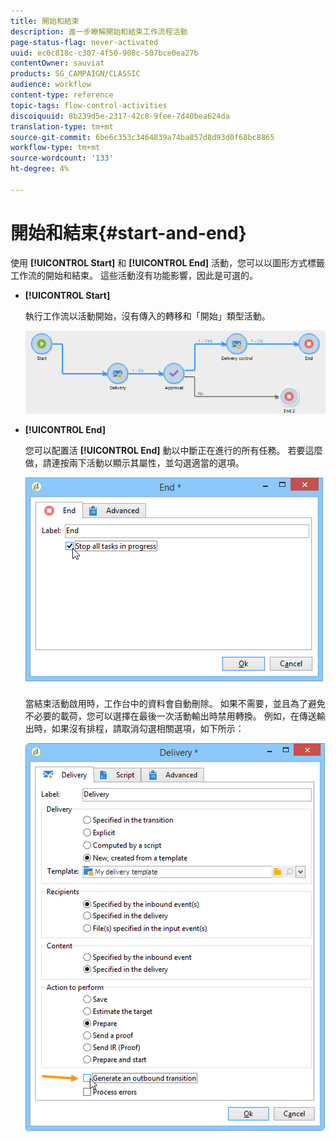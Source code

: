 ```yaml
---
title: 開始和結束
description: 進一步瞭解開始和結束工作流程活動
page-status-flag: never-activated
uuid: ec0c818c-c307-4f50-908c-507bce0ea27b
contentOwner: sauviat
products: SG_CAMPAIGN/CLASSIC
audience: workflow
content-type: reference
topic-tags: flow-control-activities
discoiquuid: 8b239d5e-2317-42c8-9fee-7d40bea624da
translation-type: tm+mt
source-git-commit: 6be6c353c3464839a74ba857d8d93d0f68bc8865
workflow-type: tm+mt
source-wordcount: '133'
ht-degree: 4%

---
```



# 開始和結束{#start-and-end}

使用 **[!UICONTROL Start]** 和 **[!UICONTROL End]** 活動，您可以以圖形方式標籤工作流的開始和結束。 這些活動沒有功能影響，因此是可選的。

* **[!UICONTROL Start]**

   執行工作流以活動開始，沒有傳入的轉移和「開始」類型活動。

   ![](assets/s_user_segmentation_start_stop.png)

* **[!UICONTROL End]**

   您可以配置活 **[!UICONTROL End]** 動以中斷正在進行的所有任務。 若要這麼做，請連按兩下活動以顯示其屬性，並勾選適當的選項。

   ![](assets/s_user_segmentation_end.png)

   當結束活動啟用時，工作台中的資料會自動刪除。 如果不需要，並且為了避免不必要的載荷，您可以選擇在最後一次活動輸出時禁用轉換。 例如，在傳送輸出時，如果沒有排程，請取消勾選相關選項，如下所示：

   ![](assets/s_advuser_delivery_option_no_output.png)

